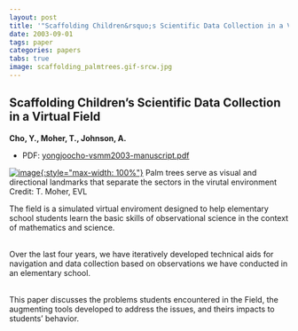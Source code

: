 ```yaml
---
layout: post
title: '"Scaffolding Children&rsquo;s Scientific Data Collection in a Virtual Field"'
date: 2003-09-01
tags: paper
categories: papers
tabs: true
image: scaffolding_palmtrees.gif-srcw.jpg
---
```


## Scaffolding Children&rsquo;s Scientific Data Collection in a Virtual Field
**Cho, Y., Moher, T.,  Johnson, A.**
- PDF: [yongjoocho-vsmm2003-manuscript.pdf](/documents/yongjoocho-vsmm2003-manuscript.pdf)


[![image](https://www.evl.uic.edu/output/originals/scaffolding_palmtrees.gif-srcw.jpg){:style="max-width: 100%"}](https://www.evl.uic.edu/output/originals/scaffolding_palmtrees.gif-srcw.jpg)
Palm trees serve as visual and directional landmarks that separate the sectors in the virutal environment
Credit: T. Moher, EVL

The field is a simulated virtual enviroment designed to help elementary school students learn the basic skills of observational science in the context of mathematics and science.<br><br>

Over the last four years, we have iteratively developed technical aids for navigation and data collection based on observations we have conducted in an elementary school.<br><br>

This paper discusses the problems students encountered in the Field, the augmenting tools developed to address the issues, and theirs impacts to students&rsquo; behavior.